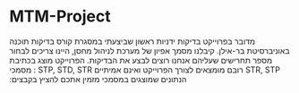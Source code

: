 # MTM-Project
מדובר בפרוייקט בדיקות ידניות ראשון שביצעתי במסגרת קורס בדיקות תוכנה באוניברסיטת בר-אילן.
קיבלנו מסמך אפיון של מערכת לניהול מחסן, 
היינו צריכים לבחור מספר תחרישים שעליהם אנחנו רוצים לבצע את הבדיקות.
הפרוייקט מוצג בכתיבת מסמכי : STP, STD, STR
רובם מומצאים לצורך הפרוייקט ואינם אמיתיים STR, STP  :הנתונים שמוצגים במסמכי 
מזמין אתכם להציץ בקבצים 
